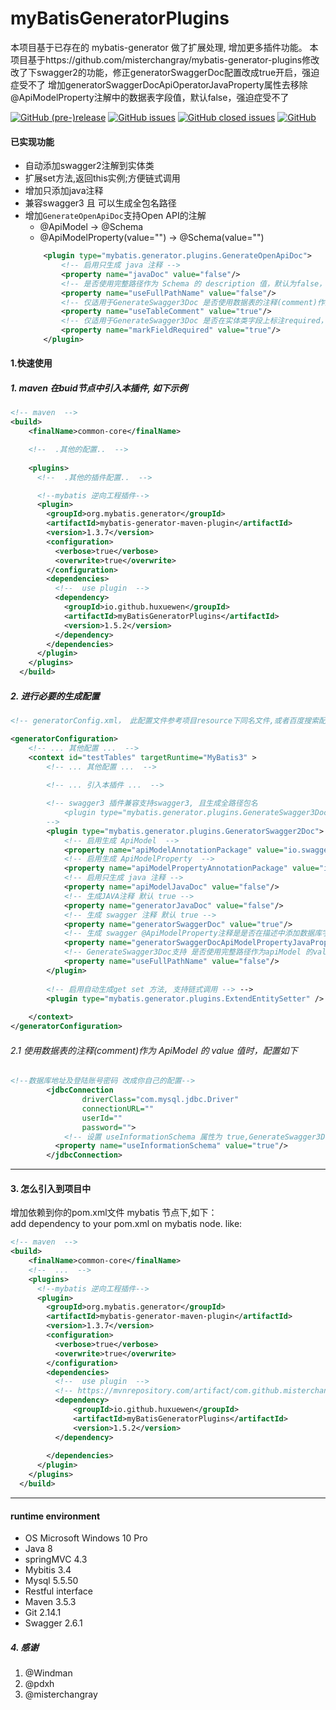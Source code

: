 # myBatisGeneratorPlugins
本项目基于已存在的 mybatis-generator 做了扩展处理, 增加更多插件功能。
本项目基于https://github.com/misterchangray/mybatis-generator-plugins修改
改了下swagger2的功能，修正generatorSwaggerDoc配置改成true开启，强迫症受不了
增加generatorSwaggerDocApiOperatorJavaProperty属性去移除@ApiModelProperty注解中的数据表字段值，默认false，强迫症受不了

[![GitHub (pre-)release](https://img.shields.io/github/release/huxuewen/mybatis-generator-plugins/all.svg)](https://github.com/huxuewen/mybatis-generator-plugins) 
[![GitHub issues](https://img.shields.io/github/issues/huxuewen/mybatis-generator-plugins.svg)](https://github.com/huxuewen/mybatis-generator-plugins/issues) 
[![GitHub closed issues](https://img.shields.io/github/issues-closed/huxuewen/mybatis-generator-plugins.svg)](https://github.com/huxuewen/mybatis-generator-plugins/issues?q=is%3Aissue+is%3Aclosed) 
[![GitHub](https://img.shields.io/github/license/huxuewen/mybatis-generator-plugins.svg)](./LICENSE)


#### 已实现功能
- 自动添加swagger2注解到实体类
- 扩展set方法,返回this实例;方便链式调用
- 增加只添加java注释
- 兼容swagger3 且 可以生成全包名路径
- 增加`GenerateOpenApiDoc`支持Open API的注解
  - @ApiModel -> @Schema
  - @ApiModelProperty(value="") -> @Schema(value="")
  ```xml
      <plugin type="mybatis.generator.plugins.GenerateOpenApiDoc">
          <!-- 启用只生成 java 注释 -->
          <property name="javaDoc" value="false"/>
          <!-- 是否使用完整路径作为 Schema 的 description 值，默认为false，设置为true时为避免swagger $ref报错将路径名称中的.替换为了$-->
          <property name="useFullPathName" value="false"/>
          <!-- 仅适用于GenerateSwagger3Doc 是否使用数据表的注释(comment)作为 ApiModel 的 value 值，默认为false。如果设置为true,需要在jdbcConnection设置useInformationSchema为true 见2.1示例-->
          <property name="useTableComment" value="true"/>
          <!-- 仅适用于GenerateSwagger3Doc 是否在实体类字段上标注required，如@ApiModelProperty(required = true, value = "用户账号")，默认为false-->
          <property name="markFieldRequired" value="true"/>
      </plugin>
  ```

#### 1.快速使用
##### 1. maven 在buid节点中引入本插件, 如下示例
```xml
<!-- maven  -->
<build>
    <finalName>common-core</finalName>

    <!--  .其他的配置..  -->
    
    <plugins>
      <!--  .其他的插件配置..  -->

      <!--mybatis 逆向工程插件-->
      <plugin>
        <groupId>org.mybatis.generator</groupId>
        <artifactId>mybatis-generator-maven-plugin</artifactId>
        <version>1.3.7</version>
        <configuration>
          <verbose>true</verbose>
          <overwrite>true</overwrite>
        </configuration>
        <dependencies>
          <!--  use plugin  -->
          <dependency>
            <groupId>io.github.huxuewen</groupId>
            <artifactId>myBatisGeneratorPlugins</artifactId>
            <version>1.5.2</version>
          </dependency>
        </dependencies>
      </plugin>
    </plugins>
  </build>
```
##### 2. 进行必要的生成配置
```xml
<!-- generatorConfig.xml， 此配置文件参考项目resource下同名文件,或者百度搜索配置  -->

<generatorConfiguration>
    <!-- ... 其他配置 ...  -->
    <context id="testTables" targetRuntime="MyBatis3" >
        <!-- ... 其他配置 ...  -->
        
        <!-- ... 引入本插件 ...  -->

        <!-- swagger3 插件兼容支持swagger3, 且生成全路径包名
            <plugin type="mybatis.generator.plugins.GenerateSwagger3Doc">
        -->
        <plugin type="mybatis.generator.plugins.GeneratorSwagger2Doc">
            <!-- 启用生成 ApiModel  -->
            <property name="apiModelAnnotationPackage" value="io.swagger.annotations.ApiModel" />
            <!-- 启用生成 ApiModelProperty  -->
            <property name="apiModelPropertyAnnotationPackage" value="io.swagger.annotations.ApiModelProperty" />
            <!-- 启用只生成 java 注释 -->
            <property name="apiModelJavaDoc" value="false"/>
            <!-- 生成JAVA注释 默认 true -->
            <property name="generatorJavaDoc" value="false"/>
            <!-- 生成 swagger 注释 默认 true -->
            <property name="generatorSwaggerDoc" value="true"/>
            <!-- 生成 swagger @ApiModelProperty注释是是否在描述中添加数据库字段名 默认 false -->
            <property name="generatorSwaggerDocApiModelPropertyJavaProperty" value="false"/>
            <!-- GenerateSwagger3Doc支持 是否使用完整路径作为apiModel 的value值，默认为false，设置为true时为避免swagger $ref报错将路径名称中的.替换为了$-->
            <property name="useFullPathName" value="false"/>
        </plugin>
        
        <!-- 启用自动生成get set 方法, 支持链式调用 --> -->
        <plugin type="mybatis.generator.plugins.ExtendEntitySetter" />
 
    </context>
</generatorConfiguration>

```
###### 2.1 使用数据表的注释(comment)作为 ApiModel 的 value 值时，配置如下
```xml
<!--数据库地址及登陆账号密码 改成你自己的配置-->
        <jdbcConnection
                driverClass="com.mysql.jdbc.Driver"
                connectionURL=""
                userId=""
                password="">
            <!-- 设置 useInformationSchema 属性为 true,GenerateSwagger3Doc才能获取到表注释 -->
          <property name="useInformationSchema" value="true"/>
        </jdbcConnection>
```
-------------------------------------------------


#### 3. 怎么引入到项目中
增加依赖到你的pom.xml文件 mybatis 节点下,如下：<br>
add dependency to your pom.xml on mybatis node. like:
``` xml
<!-- maven  -->
<build>
    <finalName>common-core</finalName>
    <!--  ...  -->
    <plugins>
      <!--mybatis 逆向工程插件-->
      <plugin>
        <groupId>org.mybatis.generator</groupId>
        <artifactId>mybatis-generator-maven-plugin</artifactId>
        <version>1.3.7</version>
        <configuration>
          <verbose>true</verbose>
          <overwrite>true</overwrite>
        </configuration>
        <dependencies>
          <!--  use plugin  -->
          <!-- https://mvnrepository.com/artifact/com.github.misterchangray.mybatis.generator.plugins/myBatisGeneratorPlugins -->
          <dependency>
              <groupId>io.github.huxuewen</groupId>
              <artifactId>myBatisGeneratorPlugins</artifactId>
              <version>1.5.2</version>
          </dependency>
  
        </dependencies>
      </plugin>
    </plugins>
  </build>
```

-------------------------------------


####  runtime environment
- OS Microsoft Windows 10 Pro
- Java 8
- springMVC 4.3
- Mybitis 3.4
- Mysql 5.5.50
- Restful interface
- Maven 3.5.3
- Git 2.14.1
- Swagger 2.6.1


##### 4. 感谢
1. @Windman
2. @pdxh
3. @misterchangray

